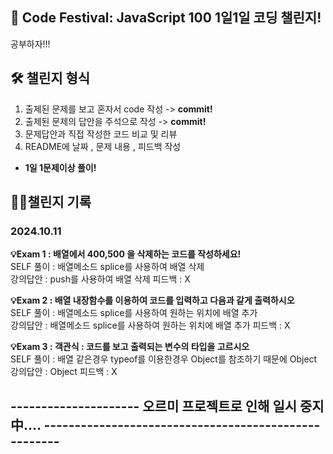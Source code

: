 ## 🙌 Code Festival: JavaScript 100 1일1일 코딩 챌린지!

공부하자!!!<br>

## 🛠 챌린지 형식

1. 출제된 문제를 보고 혼자서 code 작성 -> **commit!**
2. 출제된 문제의 답안을 주석으로 작성 -> **commit!**
3. 문제답안과 직접 작성한 코드 비교 및 리뷰
4. README에 날짜 , 문제 내용 , 피드백 작성

- **1일 1문제이상 풀이!**<br>

## 🧑‍💻챌린지 기록

### 2024.10.11

**💡Exam 1 : 배열에서 400,500 을 삭제하는 코드를 작성하세요!**<br>
SELF 풀이 : 배열메소드 splice를 사용하여 배열 삭제<br>
강의답안 : push를 사용하여 배열 삭제
피드백 : X

**💡Exam 2 : 배열 내장함수를 이용하여 코드를 입력하고 다음과 같게 출력하시오**<br>
SELF 풀이 : 배열메소드 splice를 사용하여 원하는 위치에 배열 추가<br>
강의답안 : 배열메소드 splice를 사용하여 원하는 위치에 배열 추가
피드백 : X

**💡Exam 3 : 객관식 : 코드를 보고 출력되는 변수의 타입을 고르시오**<br>
SELF 풀이 : 배열 같은경우 typeof를 이용한경우 Object를 참조하기 때문에 Object <br>
강의답안 : Object
피드백 : X

## --------------------- 오르미 프로젝트로 인해 일시 중지 中.... -----------------------------------------------------
